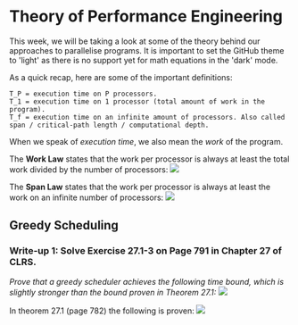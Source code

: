 # Theory of Performance Engineering
This week, we will be taking a look at some of the theory behind our approaches to parallelise programs. It is important to set the GitHub theme to 'light' as there is no support yet for math equations in the 'dark' mode.

As a quick recap, here are some of the important definitions:

    T_P = execution time on P processors.
    T_1 = execution time on 1 processor (total amount of work in the program).
    T_f = execution time on an infinite amount of processors. Also called span / critical-path length / computational depth.

When we speak of *execution time*, we also mean the *work* of the program.

The **Work Law** states that the work per processor is always at least the total work divided by the number of processors:
<img src="https://render.githubusercontent.com/render/math?math=T_p \geq \frac{T_1}{P}">

The **Span Law** states that the work per processor is always at least the work on an infinite number of processors:
<img src="https://render.githubusercontent.com/render/math?math=T_p \geq T_{\infty}">

## Greedy Scheduling

### Write-up 1: Solve Exercise 27.1-3 on Page 791 in Chapter 27 of CLRS.
*Prove that a greedy scheduler achieves the following time bound, which is slightly stronger than the bound proven in Theorem 27.1:*
<img src="https://render.githubusercontent.com/render/math?math=T_p \leq \frac{T_1 - T_{\infty}}{P} %2B T_{\infty}">

In theorem 27.1 (page 782) the following is proven: <img src="https://render.githubusercontent.com/render/math?math=T_{P} \leq T_{1} / P  %2B T_{\infty}">


